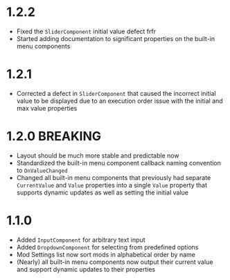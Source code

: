 # 1.2.2
- Fixed the `SliderComponent` initial value defect frfr
- Started adding documentation to significant properties on the built-in menu components

# 1.2.1
- Corrected a defect in `SliderComponent` that caused the incorrect initial value to be displayed due to an execution order issue with the initial and max value properties

# 1.2.0 **BREAKING**
- Layout should be much more stable and predictable now
- Standardized the built-in menu component callback naming convention to `OnValueChanged`
- Changed all built-in menu components that previously had separate `CurrentValue` and `Value` properties into a single `Value` property that supports dynamic updates as well as setting the initial value


# 1.1.0

- Added `InputComponent` for arbitrary text input
- Added `DropdownComponent` for selecting from predefined options
- Mod Settings list now sort mods in alphabetical order by name
- (Nearly) all built-in menu components now output their current value and support dynamic updates to their properties

